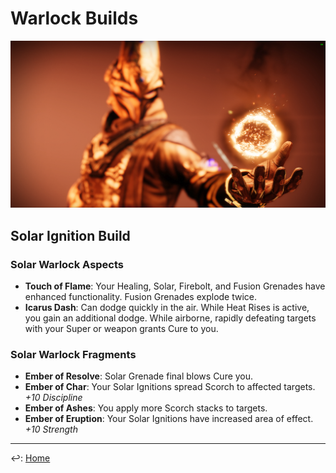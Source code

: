 # Warlock Builds

![lock](./solar-lock.png)

## Solar Ignition Build

### Solar Warlock Aspects

* __Touch of Flame__: Your Healing, Solar, Firebolt, and Fusion Grenades have enhanced functionality. Fusion Grenades explode twice.
* __Icarus Dash__: Can dodge quickly in the air. While Heat Rises is active, you gain an additional dodge. While airborne, rapidly defeating targets with your Super or weapon grants Cure to you.

### Solar Warlock Fragments

* __Ember of Resolve__: Solar Grenade final blows Cure you.
* __Ember of Char__: Your Solar Ignitions spread Scorch to affected targets. _+10 Discipline_
* __Ember of Ashes__: You apply more Scorch stacks to targets.
* __Ember of Eruption__: Your Solar Ignitions have increased area of effect. _+10 Strength_

---

↩️: [Home](../../index.md)
